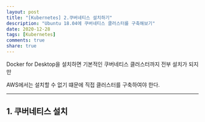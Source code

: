 ```yaml
---
layout: post
title: "[Kubernetes] 2.쿠버네티스 설치하기"
description: "Ubuntu 18.04에 쿠버네티스 클러스터를 구축해보기"
date: 2020-12-28
tags: [Kubernetes]
comments: true
share: true
---
```


Docker for Desktop을 설치하면 기본적인 쿠버네티스 클러스터까지 전부 설치가 되지만 

AWS에서는 설치할 수 없기 떄문에 직접 클러스터를 구축하여야 한다.

---

## 1. 쿠버네티스 설치
